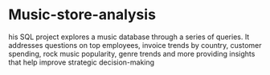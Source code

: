 # Music-store-analysis
his SQL project explores a music database through a series of queries. It addresses questions on top employees, invoice trends by country, customer spending, rock music popularity, genre trends and more providing insights that help improve strategic decision-making
